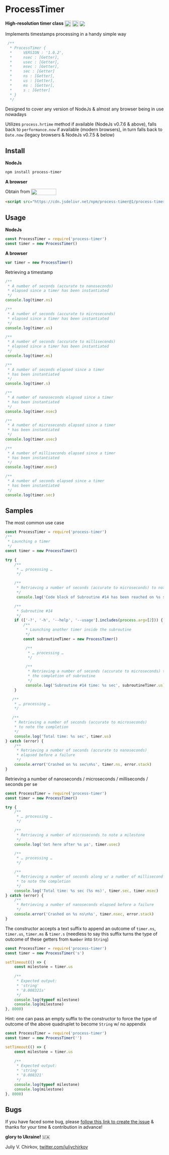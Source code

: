 # ProcessTimer
**High-resolution timer class** <a href="https://github.com/juliyvchirkov/process-timer"><img src="https://github.com/favicon.ico" width="20" height="20" valign="middle" ></a> <a href="https://www.npmjs.com/package/process-timer"><img src="https://avatars0.githubusercontent.com/u/6078720?s=20&v=4" width="20" height="20" valign="middle"></a> <a href="https://www.jsdelivr.com/package/npm/process-timer"><img src="https://data.jsdelivr.com/v1/package/npm/process-timer/badge?style=rounded" valign="middle"></a> 

Implements timestamps processing in a handy simple way

```javascript
 /**
  * ProcessTimer {
  *     VERSION : '1.0.2',
  *     nsec : [Getter],
  *     usec : [Getter],
  *     msec : [Getter],
  *     sec : [Getter]
  *     ns : [Getter],
  *     us : [Getter],
  *     ms : [Getter],
  *     s : [Getter]
  * }
  */
```

Designed to cover any version of NodeJs & almost any browser being in use nowadays

Utilizes `process.hrtime` method if available (NodeJs v0.7.6 & above), falls back to `performance.now` if available (modern browsers), in turn falls back to `Date.now` (legacy browsers & NodeJs v0.7.5 & below) 

## Install

**NodeJs**

```bash
npm install process-timer
```

**A browser**

Obtain from <a href="https://www.jsdelivr.com/package/npm/process-timer"><img src="https://www.jsdelivr.com/img/logo.png" valign="middle" width="80" height="20"></a>

```html
<script src="https://cdn.jsdelivr.net/npm/process-timer@1/process-timer.min.js" async></script>
```

## Usage

**NodeJs**

```javascript
const ProcessTimer = require('process-timer')
const timer = new ProcessTimer()
```

**A browser**

```javascript
var timer = new ProcessTimer()
```

Retrieving a timestamp

```javascript
/**
 * A number of seconds (accurate to nanoseconds) 
 * elapsed since a timer has been instantiated
 */
console.log(timer.ns)

/**
 * A number of seconds (accurate to microseconds) 
 * elapsed since a timer has been instantiated
 */
console.log(timer.us)

/**
 * A number of seconds (accurate to milliseconds) 
 * elapsed since a timer has been instantiated
 */
console.log(timer.ms)

/**
 * A number of seconds elapsed since a timer 
 * has been instantiated
 */
console.log(timer.s)

/**
 * A number of nanoseconds elapsed since a timer 
 * has been instantiated
 */
console.log(timer.nsec)

/**
 * A number of microseconds elapsed since a timer 
 * has been instantiated
 */
console.log(timer.usec)

/**
 * A number of milliseconds elapsed since a timer 
 * has been instantiated
 */
console.log(timer.msec)

/**
 * A number of seconds elapsed since a timer 
 * has been instantiated
 */
console.log(timer.sec)
```

## Samples

The most common use case

```javascript
const ProcessTimer = require('process-timer')
/**
 * Launching a timer
 */
const timer = new ProcessTimer()

try {
    /**
     * … processing …
     */

    /**
     * Retrieving a number of seconds (accurate to microseconds) to note the milestone
     */
     console.log('Code block of Subroutine #14 has been reached on %s sec', timer.us)

    /**
     * Subroutine #14
     */
    if (['-?', '-h', '--help', '--usage'].includes(process.argv[2])) {
        /**
         * Launching another timer inside the subroutine
         */
        const subroutineTimer = new ProcessTimer()

         /**
          * … processing …
          */

         /**
          * Retrieving a number of seconds (accurate to microseconds) to note
          * the completion of subroutine
          */
         console.log('Subroutine #14 time: %s sec', subroutineTimer.us)
    }

   /**
    * … processing …
    */

   /**
    * Retrieving a number of seconds (accurate to microseconds)
    * to note the completion
    */
    console.log('Total time: %s sec', timer.us)
} catch (error) {
    /**
     * Retrieving a number of seconds (accurate to nanoseconds)  
     * elapsed before a failure
     */
    console.error('Crashed on %s sec\n%s', timer.ns, error.stack)
}
```

Retrieving a number of nanoseconds / microseconds / milliseconds / seconds per se

```javascript
const ProcessTimer = require('process-timer')
const timer = new ProcessTimer()

try {
    /**
     * … processing …
     */

    /**
     * Retrieving a number of microseconds to note a milestone
     */
    console.log('Got here after %s μs', timer.usec)

    /**
     * … processing …
     */

    /**
     * Retrieving a number of seconds along w/ a number of millisecond
     * to note the completion
     */
    console.log('Total time: %s sec (%s ms)', timer.sec, timer.msec)    
} catch (error) {
    /**
     * Retrieving a number of nanoseconds elapsed before a failure
     */
    console.error('Crashed on %s ns\n%s', timer.nsec, error.stack)
}
```

The constructor accepts a text suffix to append an outcome of `timer.ns`, `timer.us`, `timer.ms` & `timer.s` (needless to say this suffix turns the type of outcome of these getters from `Number` into `String`)

```javascript
const ProcessTimer = require('process-timer')
const timer = new ProcessTimer('s')

setTimeout(() => {
    const milestone = timer.us
    
    /**
     * Expected output:
     * 'string'
     * '8.008321s'
     */
    console.log(typeof milestone)
    console.log(milestone)
}, 8000)
```

Hint: one can pass an empty suffix to the constructor to force the type of outcome of the above quadruplet to become `String` w/ no appendix

```javascript
const ProcessTimer = require('process-timer')
const timer = new ProcessTimer('')

setTimeout(() => {
    const milestone = timer.us 
    
    /**
     * Expected output:
     * 'string'
     * '8.008321'
     */
    console.log(typeof milestone)
    console.log(milestone)
}, 8000)
```

## Bugs

If you have faced some bug, please [follow this link to create the issue](https://github.com/juliyvchirkov/process-timer/issues) & thanks for your time & contribution in advance!

**glory to Ukraine!** 🇺🇦

Juliy V. Chirkov, [twitter.com/juliychirkov](https://twitter.com/juliychirkov)
